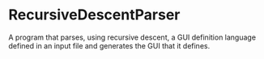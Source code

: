 # RecursiveDescentParser
A program that parses, using recursive descent, a GUI definition language defined in an input file and generates the GUI that it defines.
